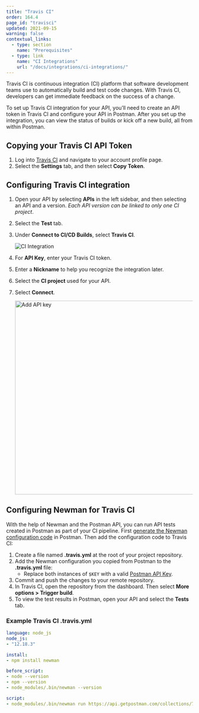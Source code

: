```yaml
---
title: "Travis CI"
order: 164.4
page_id: "travisci"
updated: 2021-09-15
warning: false
contextual_links:
  - type: section
    name: "Prerequisites"
  - type: link
    name: "CI Integrations"
    url: "/docs/integrations/ci-integrations/"
---
```


Travis CI is continuous integration (CI) platform that software development teams use to automatically build and test code changes. With Travis CI, developers can get immediate feedback on the success of a change.

To set up Travis CI integration for your API, you’ll need to create an API token in Travis CI and configure your API in Postman. After you set up the integration, you can view the status of builds or kick off a new build, all from within Postman.

## Copying your Travis CI API Token

1. Log into [Travis CI](https://app.travis-ci.com/account/preferences) and navigate to your account profile page.
1. Select the **Settings** tab, and then select **Copy Token**.

## Configuring Travis CI integration

1. Open your API by selecting **APIs** in the left sidebar, and then selecting an API and a version. *Each API version can be linked to only one CI project*.
1. Select the **Test** tab.
1. Under **Connect to CI/CD Builds**, select **Travis CI**.

    ![CI Integration](https://assets.postman.com/postman-docs/ci-add-integration-v9-15.jpg)

1. For **API Key**, enter your Travis CI token.
1. Enter a **Nickname** to help you recognize the integration later.
1. Select the **CI project** used for your API.
1. Select **Connect**.

    <img alt="Add API key" src="https://assets.postman.com/postman-docs/travis-ci-connect-project-v9-15.jpg" width="522px">

## Configuring Newman for Travis CI

With the help of Newman and the Postman API, you can run API tests created in Postman as part of your CI pipeline. First [generate the Newman configuration code](/docs/integrations/ci-integrations/#configuring-newman-for-ci) in Postman. Then add the configuration code to Travis CI:

1. Create a file named **.travis.yml** at the root of your project repository.
1. Add the Newman configuration you copied from Postman to the **.travis.yml** file:
    * Replace both instances of `$KEY` with a valid [Postman API Key](/docs/developer/intro-api/#generating-a-postman-api-key).
1. Commit and push the changes to your remote repository.
1. In Travis CI, open the repository from the dashboard. Then select **More options > Trigger build**.
1. To view the test results in Postman, open your API and select the **Tests** tab.

### Example Travis CI .travis.yml

```yaml
language: node_js
node_js:
- "12.18.3"

install:
- npm install newman

before_script:
- node --version
- npm --version
- node_modules/.bin/newman --version

script:
- node_modules/.bin/newman run https://api.getpostman.com/collections/789883-00912b43-80d9-4123-b6cb-f933e1828e77?apikey=$KEY --environment https://api.getpostman.com/environments/5d1b4d44-ac1e-4eb6-9062-b28cd96333a4?apikey=$KEY

```
